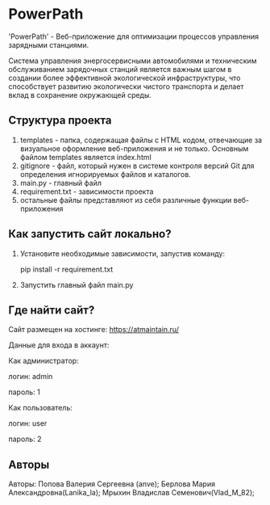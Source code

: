 # PowerPath

'PowerPath' - Веб-приложение для оптимизации процессов управления зарядными станциями. 

Система управления энергосервисными автомобилями и техническим обслуживанием зарядочных станций является важным шагом в создании более эффективной экологической инфраструктуры, что способствует развитию экологически чистого транспорта и делает вклад в сохранение окружающей среды.

## Структура проекта

1) templates - папка, содержащая файлы c HTML кодом, отвечающие за визуальное оформление веб-приложения и не только. Основным файлом templates является index.html
2) gitignore - файл, который нужен в системе контроля версий Git для определения игнорируемых файлов и каталогов.
3) main.py - главный файл
4) requirement.txt - зависимости проекта
5) остальные файлы представляют из себя различные функции веб-приложения

## Как запустить сайт локально?

1. Установите необходимые зависимости, запустив команду:
   
   pip install -r requirement.txt

2. Запустить главный файл main.py

## Где найти сайт? 

Сайт размещен на хостинге: https://atmaintain.ru/

Данные для входа в аккаунт:

Как администратор:

логин: admin

пароль: 1

Как пользователь:

логин: user

пароль: 2


## Авторы

Авторы: Попова Валерия Сергеевна (anve); 
Берлова Мария Александровна(Lanika_la);
Мрыхин Владислав Семенович(Vlad_M_82);
